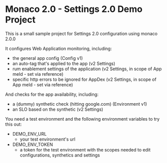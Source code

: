 # Monaco 2.0 - Settings 2.0 Demo Project

This is a small sample project for Settings 2.0 configuration using monaco 2.0.0

It configures Web Application monitoring, including: 
* the general app config (Config v1)
* an auto-tag that's applied to the app (v2 Settings)
* rum enablement settings of the application (v2 Settings, in scope of App meId - set via reference)
* specific http errors to be ignored for AppDex (v2 Settings, in scope of App meId - set via reference)

And checks for the app availability, including:
* a (dummy) synthetic check (hitting google.com) (Environment v1)
* an SLO based on the synthetic (v2 Settings)

You need a test environment and the following environment variables to try this out:
* DEMO_ENV_URL
  * your test environment's url
* DEMO_ENV_TOKEN 
  * a token for the test environment with the scopes needed to edit configurations, synthetics and settings